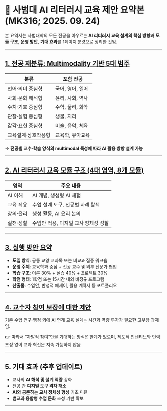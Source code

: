 # 🌱 사범대 AI 리터러시 교육 제안 요약본 (MK316; 2025. 09. 24)

본 요약서는 사범대학의 모든 전공을 아우르는 **AI 리터러시 교육 설계의 핵심 방향**과 **모듈 구조**, **운영 방안**, **기대 효과**를 1페이지 분량으로 정리한 것임.

---

## [1. 전공 재분류: Multimodality 기반 5대 범주](https://github.com/MK316/AIX-2025/blob/main/01_Category.md)

| 분류 | 포함 전공 |
|------|-----------|
| 언어·의미 중심형 | 국어, 영어, 일어 |
|사회·문화 해석형| 윤리, 사회, 역사 |
| 수치·기호 중심형 | 수학, 물리, 화학 |
| 관찰·실험 중심형 | 생물, 지리 |
| 감각·표현 중심형 | 미술, 음악, 체육 |
| 교육설계·상호작용형 | 교육학, 유아교육 |

→ **전공별 교수·학습 양식의 multimodal 특성에 따라 AI 활용 방향 설계 가능**

---

## [2. AI 리터러시 교육 모듈 구조 (4대 영역, 8개 모듈)](https://github.com/MK316/AIX-2025/blob/main/02_Module_Structure.md)

| 영역 | 주요 내용 |
|------|-----------|
| AI 이해 | AI 개념, 생성형 AI 체험 |
| 교육 적용 | 수업 설계 도구, 전공별 사례 탐색 |
| 창의·윤리 | 생성 활동, AI 윤리 논의 |
| 실천·성찰 | 수업안 적용, 디지털 교사 정체성 성찰 |

---

## [3. 실행 방안 요약](https://github.com/MK316/AIX-2025/blob/main/03_Execution.md)

- **도입 방식**: 공통 교양 교과목 또는 비교과 집중 워크숍
- **운영 주체**: 교육학과 중심 + 전공 교수 및 외부 전문가 협업
- **학습 구조**: 이론 30% + 실습 40% + 프로젝트 30%
- **학점 형태**: 1학점 또는 15시간 내외 비정규 프로그램
- **산출물**: 수업안, 반성적 에세이, 활용 계획서 등 포트폴리오

---

## [4. 교수자 참여 보장에 대한 제안](https://github.com/MK316/AIX-2025/blob/main/04_Faculty_participation.md)
기존 수업·연구·행정 외에 AI 연계 교육 설계는 시간과 역량 투자가 필요한 고부담 과제임.

👉 따라서 “자발적 참여”만을 기대하는 방식은 한계가 있으며, 제도적 인센티브와 인력 조정 없이 교과 혁신은 지속 가능하지 않음

---
## 5. 기대 효과 (추후 업데이트)

- 교사의 **AI 해석 및 설계 역량** 강화
- 전공 간 **디지털 도구 격차 해소**
- **AI와 공존하는 교사 정체성 형성** 기초 마련
- **범교과 융합형 수업 문화** 조성 기반 확보

---

